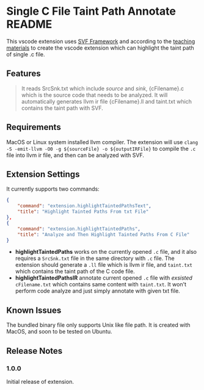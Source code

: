# Single C File Taint Path Annotate README

This vscode extension uses [SVF Framework](https://github.com/SVF-tools/SVF) and according to the [teaching materials](https://github.com/SVF-tools/Teaching-Software-Analysis) to create the vscode extension which can highlight the taint path of single .c file.

## Features

> It reads SrcSnk.txt which include $source$ and $sink$, {cFilename}.c which is the source code that needs to be analyzed. It will automatically generates llvm ir file {cFilename}.ll and taint.txt which contains the taint path with SVF.

## Requirements

MacOS or Linux system installed llvm compiler. The extension will use `clang -S -emit-llvm -O0 -g ${sourceFile} -o ${outputIRFile}` to compile the `.c` file into llvm ir file, and then can be analyzed with SVF.

## Extension Settings

It currently supports two commands:

```json
{
    "command": "extension.highlightTaintedPathsText",
    "title": "Highlight Tainted Paths From txt File"
},
{
    "command": "extension.highlightTaintedPaths",
    "title": "Analyze and Then Highlight Tainted Paths From C File"
}
```

- **highlightTaintedPaths** works on the currently opened `.c` file, and it also requires a `SrcSnk.txt` file in the same directory with `.c` file. The extension should generate a `.ll` file which is llvm ir file, and `taint.txt` which contains the taint path of the  C code file.
- **highlightTaintedPathsIR** annotate current opened `.c` file with *exsisted* `cFilename.txt` which contains same content with `taint.txt`. It won't perform code analyze and just simply annotate with given txt file. 

## Known Issues

The bundled binary file only supports Unix like file path. It is created with MacOS, and soon to be tested on Ubuntu.

## Release Notes

### 1.0.0

Initial release of extension.

